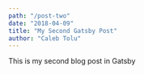 ```yaml
---
path: "/post-two"
date: "2018-04-09"
title: "My Second Gatsby Post"
author: "Caleb Tolu"
---
```


This is my second blog post in Gatsby
